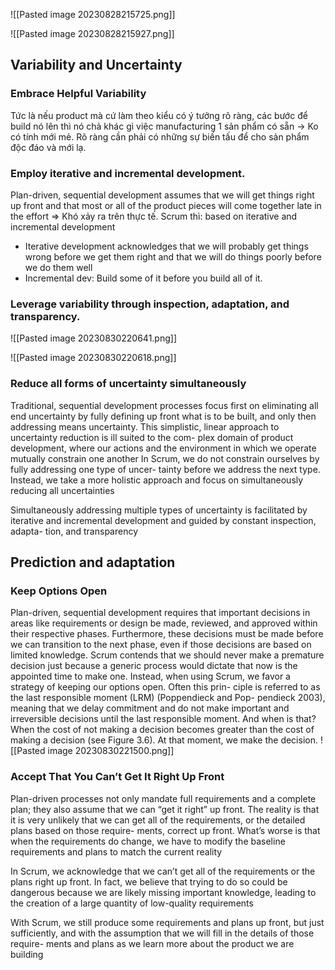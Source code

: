 ![[Pasted image 20230828215725.png]]

![[Pasted image 20230828215927.png]]

## Variability and Uncertainty
### Embrace Helpful Variability
Tức là nếu product mà cứ làm theo kiểu có ý tưởng rõ ràng, các bước để build nó lên thì nó chả khác gì việc manufacturing 1 sản phẩm có sẵn -> Ko có tính mới mẻ. 
Rõ ràng cần phải có những sự biến tấu để cho sản phẩm độc đáo và mới lạ. 

### Employ iterative and incremental development.
Plan-driven, sequential development assumes that we will get things right up front
and that most or all of the product pieces will come together late in the effort => Khó xảy ra trên thực tế. 
Scrum thì: based on iterative and incremental development
- Iterative development acknowledges that we will probably get things wrong
before we get them right and that we will do things poorly before we do them well
- Incremental dev: Build some of it before you build all of it.

### Leverage variability through inspection, adaptation, and transparency.

![[Pasted image 20230830220641.png]]


![[Pasted image 20230830220618.png]]

### Reduce all forms of uncertainty simultaneously
Traditional, sequential development processes focus first on eliminating all end
uncertainty by fully defining up front what is to be built, and only then addressing
means uncertainty.
This simplistic, linear approach to uncertainty reduction is ill suited to the com-
plex domain of product development, where our actions and the environment in
which we operate mutually constrain one another
In Scrum, we do not constrain ourselves by fully addressing one type of uncer-
tainty before we address the next type. Instead, we take a more holistic approach and
focus on simultaneously reducing all uncertainties

Simultaneously addressing multiple types of uncertainty is facilitated
by iterative and incremental development and guided by constant inspection, adapta-
tion, and transparency
## Prediction and adaptation
### Keep Options Open
Plan-driven, sequential development requires that important decisions in areas like
requirements or design be made, reviewed, and approved within their respective
phases. Furthermore, these decisions must be made before we can transition to the
next phase, even if those decisions are based on limited knowledge.
Scrum contends that we should never make a premature decision just because a
generic process would dictate that now is the appointed time to make one. Instead,
when using Scrum, we favor a strategy of keeping our options open. Often this prin-
ciple is referred to as the last responsible moment (LRM) (Poppendieck and Pop-
pendieck 2003), meaning that we delay commitment and do not make important and
irreversible decisions until the last responsible moment. And when is that? When the
cost of not making a decision becomes greater than the cost of making a decision (see
Figure 3.6). At that moment, we make the decision.
![[Pasted image 20230830221500.png]]
### Accept That You Can’t Get It Right Up Front

Plan-driven processes not only mandate full requirements and a complete plan; they
also assume that we can “get it right” up front. The reality is that it is very unlikely
that we can get all of the requirements, or the detailed plans based on those require-
ments, correct up front. What’s worse is that when the requirements do change, we
have to modify the baseline requirements and plans to match the current reality

In Scrum, we acknowledge that we can’t get all of the requirements or the plans
right up front. In fact, we believe that trying to do so could be dangerous because we
are likely missing important knowledge, leading to the creation of a large quantity of
low-quality requirements

With Scrum, we still produce some requirements and plans up front, but just
sufficiently, and with the assumption that we will fill in the details of those require-
ments and plans as we learn more about the product we are building

